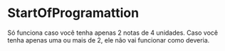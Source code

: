 # StartOfProgramattion
Só funciona caso você  tenha apenas 2 notas de 4 unidades. Caso você tenha apenas uma ou mais de 2, ele não vai funcionar como deveria.
